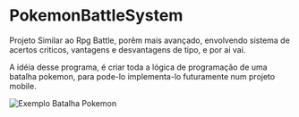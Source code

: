 # PokemonBattleSystem
Projeto Similar ao Rpg Battle, porêm mais avançado, envolvendo sistema de acertos criticos, vantagens e desvantagens de tipo, e por ai vai.


A idéia desse programa, é criar toda a lógica de programação de uma batalha pokemon, para pode-lo implementa-lo futuramente num projeto mobile.

![Exemplo Batalha Pokemon](https://romhackersonline.com/lc/screens/Pokemon%20-%20Liquid%20Crystal_28.png)
